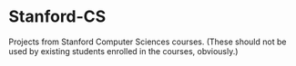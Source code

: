 Stanford-CS
===========

Projects from Stanford Computer Sciences courses.  (These should not be used by existing students enrolled in the courses, obviously.)